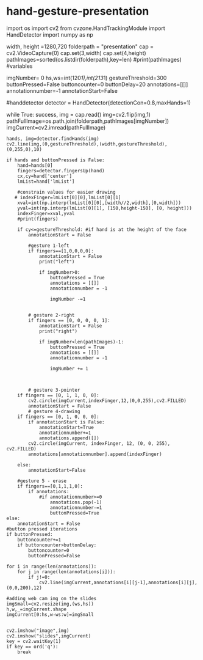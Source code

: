 # hand-gesture-presentation
import os
import cv2
from cvzone.HandTrackingModule import HandDetector
import numpy as np

width, height =1280,720
folderpath = "presentation"
cap = cv2.VideoCapture(0)
cap.set(3,width)
cap.set(4,height)
pathImages=sorted(os.listdir(folderpath),key=len)
#print(pathImages)
#variables

imgNumber= 0
hs,ws=int(120*1),int(213*1)
gestureThreshold=300
buttonPressed=False
buttoncounter=0
buttonDelay=20
annotations=[[]]
annotationnumber=-1
annotationStart=False

#handdetector
detector = HandDetector(detectionCon=0.8,maxHands=1)

while True:
    success, img = cap.read()
    img=cv2.flip(img,1)
    pathFullImage=os.path.join(folderpath,pathImages[imgNumber])
    imgCurrent=cv2.imread(pathFullImage)

    hands, img=detector.findHands(img)
    cv2.line(img,(0,gestureThreshold),(width,gestureThreshold),(0,255,0),10)

    if hands and buttonPressed is False:
        hand=hands[0]
        fingers=detector.fingersUp(hand)
        cx,cy=hand['center']
        lmList=hand['lmList']

        #constrain values for easier drawing
       # indexFinger=lmList[0][0],lmList[0][1]
        xval=int(np.interp(lmList[0][0],[width//2,width],[0,width]))
        yval=int(np.interp(lmList[0][1], [150,height-150], [0, height]))
        indexFinger=xval,yval
        #print(fingers)

        if cy<=gestureThreshold: #if hand is at the height of the face
            annotationStart = False

            #gesture 1-left
            if fingers==[1,0,0,0,0]:
                annotationStart = False
                print("left")

                if imgNumber>0:
                    buttonPressed = True
                    annotations = [[]]
                    annotationnumber = -1

                    imgNumber -=1


            # gesture 2-right
            if fingers == [0, 0, 0, 0, 1]:
                annotationStart = False
                print("right")

                if imgNumber<len(pathImages)-1:
                    buttonPressed = True
                    annotations = [[]]
                    annotationnumber = -1

                    imgNumber += 1



            # gesture 3-pointer
        if fingers == [0, 1, 1, 0, 0]:
            cv2.circle(imgCurrent,indexFinger,12,(0,0,255),cv2.FILLED)
            annotationStart = False
            # gesture 4-drawing
        if fingers == [0, 1, 0, 0, 0]:
            if annotationStart is False:
                annotationStart=True
                annotationnumber+=1
                annotations.append([])
            cv2.circle(imgCurrent, indexFinger, 12, (0, 0, 255), cv2.FILLED)
            annotations[annotationnumber].append(indexFinger)

        else:
            annotationStart=False

        #gesture 5 - erase
        if fingers==[0,1,1,1,0]:
            if annotations:
                #if annotationnumber>=0
                    annotations.pop(-1)
                    annotationnumber-=1
                    buttonPressed=True
    else:
        annotationStart = False
    #button pressed iterations
    if buttonPressed:
        buttoncounter+=1
        if buttoncounter>buttonDelay:
            buttoncounter=0
            buttonPressed=False

    for i in range(len(annotations)):
        for j in range(len(annotations[i])):
            if j!=0:
                cv2.line(imgCurrent,annotations[i][j-1],annotations[i][j],(0,0,200),12)

    #adding web cam img on the slides
    imgSmall=cv2.resize(img,(ws,hs))
    h,w,_=imgCurrent.shape
    imgCurrent[0:hs,w-ws:w]=imgSmall


    cv2.imshow("image",img)
    cv2.imshow("slides",imgCurrent)
    key = cv2.waitKey(1)
    if key == ord('q'):
        break

